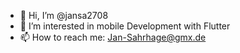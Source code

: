 - 👋 Hi, I’m @jansa2708
- 👀 I’m interested in mobile Development with Flutter
- 📫 How to reach me: Jan-Sahrhage@gmx.de

<!---
jansa2708/jansa2708 is a ✨ special ✨ repository because its `README.md` (this file) appears on your GitHub profile.
You can click the Preview link to take a look at your changes.
--->
